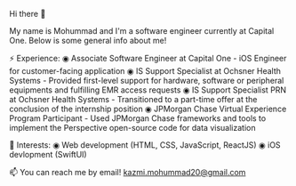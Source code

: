 Hi there 👋

My name is Mohummad and I'm a software engineer currently at Capital One. Below is some general info about me!

⚡ Experience:
  ◉ Associate Software Engineer at Capital One - iOS Engineer for customer-facing application
  ◉ IS Support Specialist at Ochsner Health Systems - Provided first-level support for hardware, software or peripheral equipments and fulfilling EMR access requests
  ◉ IS Support Specialist PRN at Ochsner Health Systems - Transitioned to a part-time offer at the conclusion of the internship position
  ◉ JPMorgan Chase Virtual Experience Program Participant - Used JPMorgan Chase frameworks and tools to implement the Perspective open-source code for data visualization
  
🌱 Interests:
  ◉ Web development (HTML, CSS, JavaScript, ReactJS)
  ◉ iOS devlopment (SwiftUI)
  
📫 You can reach me by email! kazmi.mohummad20@gmail.com
